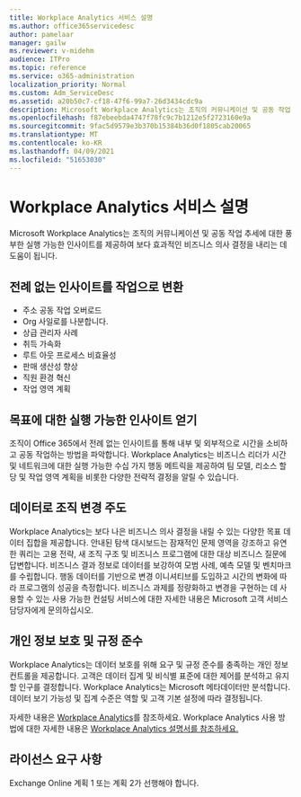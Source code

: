 ```yaml
---
title: Workplace Analytics 서비스 설명
ms.author: office365servicedesc
author: pamelaar
manager: gailw
ms.reviewer: v-midehm
audience: ITPro
ms.topic: reference
ms.service: o365-administration
localization_priority: Normal
ms.custom: Adm_ServiceDesc
ms.assetid: a20b50c7-cf18-47f6-99a7-26d3434cdc9a
description: Microsoft Workplace Analytics는 조직의 커뮤니케이션 및 공동 작업 추세에 대한 풍부한 실행 가능한 인사이트를 제공하여 보다 효과적인 비즈니스 의사 결정을 내리는 데 도움이 됩니다.
ms.openlocfilehash: f87ebeebda4747f78fc9c7b1212e5f2723160e9a
ms.sourcegitcommit: 9fac5d9579e3b370b15384b36d0f1805cab20065
ms.translationtype: MT
ms.contentlocale: ko-KR
ms.lasthandoff: 04/09/2021
ms.locfileid: "51653030"
---
```

# <a name="workplace-analytics-service-description"></a>Workplace Analytics 서비스 설명

Microsoft Workplace Analytics는 조직의 커뮤니케이션 및 공동 작업 추세에 대한 풍부한 실행 가능한 인사이트를 제공하여 보다 효과적인 비즈니스 의사 결정을 내리는 데 도움이 됩니다.

## <a name="transform-unprecedented-insights-into-action"></a>전례 없는 인사이트를 작업으로 변환

* 주소 공동 작업 오버로드
* Org 사일로를 나분합니다.
* 상급 관리자 사례
* 취득 가속화
* 루트 아웃 프로세스 비효율성
* 판매 생산성 향상
* 직원 환경 혁신
* 작업 영역 계획

## <a name="gain-objective-actionable-insights"></a>목표에 대한 실행 가능한 인사이트 얻기

조직이 Office 365에서 전례 없는 인사이트를 통해 내부 및 외부적으로 시간을 소비하고 공동 작업하는 방법을 파악합니다. Workplace Analytics는 비즈니스 리더가 시간 및 네트워크에 대한 실행 가능한 수십 가지 행동 메트릭을 제공하여 팀 모델, 리소스 할당 및 작업 영역 계획을 비롯한 다양한 전략적 결정을 알릴 수 있습니다.

## <a name="drive-organizational-change-with-data"></a>데이터로 조직 변경 주도

Workplace Analytics는 보다 나은 비즈니스 의사 결정을 내릴 수 있는 다양한 목표 데이터 집합을 제공합니다. 안내된 탐색 대시보드는 잠재적인 문제 영역을 강조하고 유연한 쿼리는 고용 전략, 새 조직 구조 및 비즈니스 프로그램에 대한 대상 비즈니스 질문에 답변합니다. 비즈니스 결과 정보로 데이터를 보강하여 모범 사례, 예측 모델 및 벤치마크를 수립합니다. 행동 데이터를 기반으로 변경 이니셔티브를 도입하고 시간의 변화에 따라 프로그램의 성공을 측정합니다. 비즈니스 과제를 정량화하고 변경을 구현하는 데 사용할 수 있는 사용 가능한 컨설팅 서비스에 대한 자세한 내용은 Microsoft 고객 서비스 담당자에게 문의하십시오.

## <a name="privacy-and-compliance-designed-for-you"></a>개인 정보 보호 및 규정 준수

Workplace Analytics는 데이터 보호를 위해 요구 및 규정 준수를 충족하는 개인 정보 컨트롤을 제공합니다. 고객은 데이터 집계 및 비식별 표준에 대한 제어를 분석하고 유지할 인구를 결정합니다. Workplace Analytics는 Microsoft 메타데이터만 분석합니다. 데이터 보기 가능성 및 집계 수준은 역할 및 고객 기본 설정에 따라 결정됩니다.

자세한 내용은 [Workplace Analytics](https://go.microsoft.com/fwlink/?linkid=852492)를 참조하세요. Workplace Analytics 사용 방법에 대한 자세한 내용은 [Workplace Analytics 설명서를 참조하세요.](/workplace-analytics/)
  
## <a name="licensing-requirements"></a>라이선스 요구 사항

Exchange Online 계획 1 또는 계획 2가 선행해야 합니다.